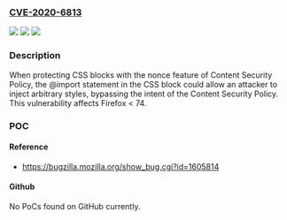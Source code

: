 ### [CVE-2020-6813](https://cve.mitre.org/cgi-bin/cvename.cgi?name=CVE-2020-6813)
![](https://img.shields.io/static/v1?label=Product&message=Firefox&color=blue)
![](https://img.shields.io/static/v1?label=Version&message=%3C%2074%20&color=brighgreen)
![](https://img.shields.io/static/v1?label=Vulnerability&message=%40import%20statements%20in%20CSS%20could%20bypass%20the%20Content%20Security%20Policy%20nonce%20feature&color=brighgreen)

### Description

When protecting CSS blocks with the nonce feature of Content Security Policy, the @import statement in the CSS block could allow an attacker to inject arbitrary styles, bypassing the intent of the Content Security Policy. This vulnerability affects Firefox < 74.

### POC

#### Reference
- https://bugzilla.mozilla.org/show_bug.cgi?id=1605814

#### Github
No PoCs found on GitHub currently.

